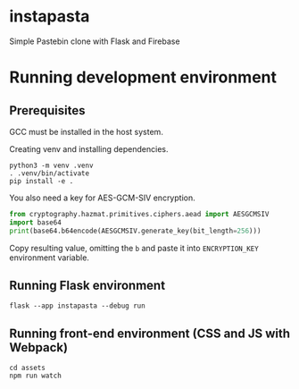 # instapasta

Simple Pastebin clone with Flask and Firebase

# Running development environment

## Prerequisites

GCC must be installed in the host system.

Creating venv and installing dependencies.

```
python3 -m venv .venv
. .venv/bin/activate
pip install -e .
```

You also need a key for AES-GCM-SIV encryption.

```python
from cryptography.hazmat.primitives.ciphers.aead import AESGCMSIV
import base64
print(base64.b64encode(AESGCMSIV.generate_key(bit_length=256)))
```

Copy resulting value, omitting the `b` and paste it into `ENCRYPTION_KEY` environment variable.

## Running Flask environment

```
flask --app instapasta --debug run
```

## Running front-end environment (CSS and JS with Webpack)

```
cd assets
npm run watch
```
